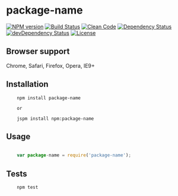 package-name
=========

[![NPM version][icon-nv]][link-nv]
[![Build Status][icon-bs]][link-bs]
[![Clean Code][icon-cc]][link-cc]
[![Dependency Status][icon-ds]][link-ds]
[![devDependency Status][icon-dds]][link-dds]
[![License][icon-li]][link-li]

## Browser support

Chrome, Safari, Firefox, Opera, IE9+

## Installation 

```shell
    npm install package-name

    or 

    jspm install npm:package-name
```

## Usage

```js

    var package-name = require('package-name');

```

## Tests

```shell
    npm test          
```


[icon-nv]: https://img.shields.io/npm/v/package-name.svg?style=flat
[link-nv]: https://www.npmjs.com/package/package-name
[icon-bs]: https://travis-ci.org/wenwuwu/package-name.svg?branch=master
[link-bs]: https://travis-ci.org/wenwuwu/package-name
[icon-ds]: https://img.shields.io/david/wenwuwu/package-name.svg?style=flat
[link-ds]: https://david-dm.org/wenwuwu/package-name
[icon-dds]: https://img.shields.io/david/dev/wenwuwu/package-name.svg?style=flat
[link-dds]: https://david-dm.org/wenwuwu/package-name#info=devDependencies
[icon-cc]: https://img.shields.io/badge/code-clean-orange.svg?style=flat
[link-cc]: https://github.com/wenwuwu/code-convention-js 
[icon-li]: https://img.shields.io/badge/license-MIT-blue.svg?style=flat
[link-li]: http://opensource.org/licenses/MIT
